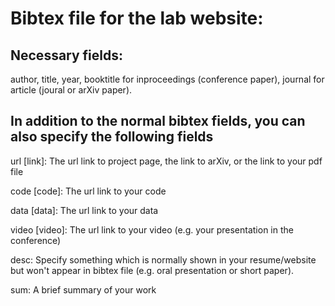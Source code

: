 # Bibtex file for the lab website:

## Necessary fields:
author, title, year, booktitle for inproceedings (conference paper), journal for article (joural or arXiv paper).

## In addition to the normal bibtex fields, you can also specify the following fields
url [link]: The url link to project page, the link to arXiv, or the link to your pdf file

code [code]: The url link to your code

data [data]: The url link to your data

video [video]: The url link to your video (e.g. your presentation in the conference)

desc: Specify something which is normally shown in your resume/website but won't appear in bibtex file (e.g. oral presentation or short paper).

sum: A brief summary of your work